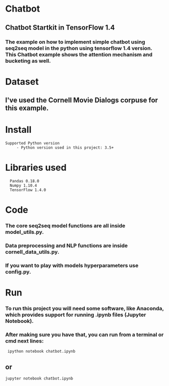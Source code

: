 # Chatbot
## Chatbot Startkit in TensorFlow 1.4
### The example on how to implement simple chatbot using seq2seq model in the python using tensorflow 1.4 version. This Chatbot example shows the attention mechanism and bucketing as well.

# Dataset
## I've used the Cornell Movie Dialogs corpuse for this example. 
   
# Install
    Supported Python version
         - Python version used in this project: 3.5+
         
# Libraries used
      Pandas 0.18.0
      Numpy 1.10.4
      TensorFlow 1.4.0

# Code

### The core seq2seq model functions are all inside model_utils.py.

### Data preprocessing and NLP functions are inside cornell_data_utils.py.

### If you want to play with models hyperparameters use config.py.

# Run
### To run this project you will need some software, like Anaconda, which provides support for running .ipynb files (Jupyter Notebook).

### After making sure you have that, you can run from a terminal or cmd next lines:

     ipython notebook chatbot.ipynb

## or

    jupyter notebook chatbot.ipynb

